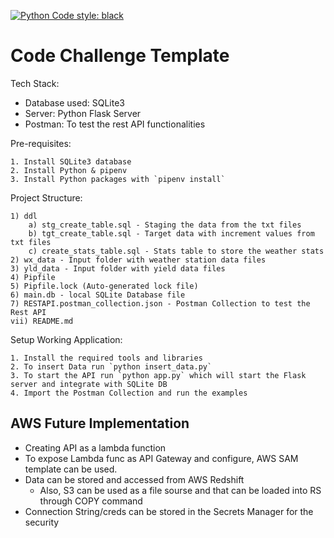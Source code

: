 [![Python Code style: black](https://img.shields.io/badge/code%20style-black-000000.svg)](https://github.com/psf/black)

# Code Challenge Template

Tech Stack:
 - Database used: SQLite3
 - Server: Python Flask Server
 - Postman: To test the rest API functionalities

Pre-requisites:

    1. Install SQLite3 database
    2. Install Python & pipenv
    3. Install Python packages with `pipenv install`


Project Structure:

    1) ddl
        a) stg_create_table.sql - Staging the data from the txt files
        b) tgt_create_table.sql - Target data with increment values from txt files
        c) create_stats_table.sql - Stats table to store the weather stats
    2) wx_data - Input folder with weather station data files
    3) yld_data - Input folder with yield data files
    4) Pipfile
    5) Pipfile.lock (Auto-generated lock file)
    6) main.db - local SQLite Database file
    7) RESTAPI.postman_collection.json - Postman Collection to test the Rest API 
    vii) README.md


Setup Working Application:

    1. Install the required tools and libraries
    2. To insert Data run `python insert_data.py`
    3. To start the API run `python app.py` which will start the Flask server and integrate with SQLite DB
    4. Import the Postman Collection and run the examples


## AWS Future Implementation

- Creating API as a lambda function
- To expose Lambda func as API Gateway and configure, AWS SAM template can be used.
- Data can be stored and accessed from AWS Redshift
    - Also, S3 can be used as a file sourse and that can be loaded into RS through COPY command
- Connection String/creds can be stored in the Secrets Manager for the security
